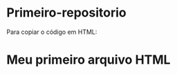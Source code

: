 # Primeiro-repositorio

Para copiar o código em HTML:
<html>
<h1>Meu primeiro arquivo HTML</h1>
</html>
